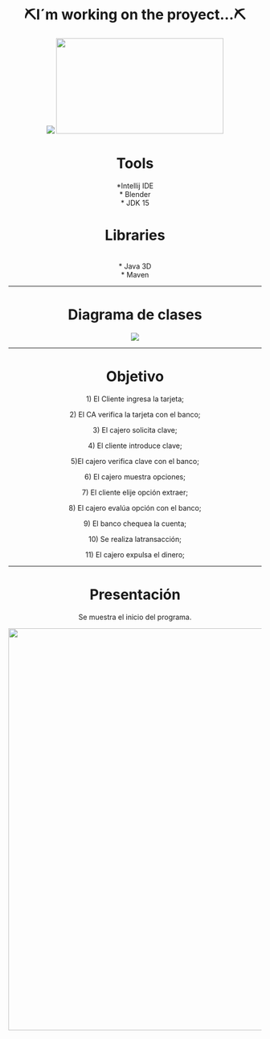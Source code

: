 
<div align="center">
 <h1> ⛏️I´m working on the proyect...⛏️</h1>
  
  <img src="https://i.makeagif.com/media/3-28-2015/gmUKeR.gif"/>
  <img src="https://media.giphy.com/media/4oHyOIBIt57ag/giphy.gif" width="333" height="190" />

</div>

<div align="center">
 <h1>Tools</h1>
 *Intellij IDE
 <br>
 * Blender
 <br>
 * JDK 15
</div>

<div align="center">
  <h1>Libraries</h1>
  <br>
  * Java 3D
  <br>
  * Maven
  
  ---
  <div align="center">
   <h1>Diagrama de clases</h1>
   <img src="https://github.com/Magucho/ATM_Machine/assets/98346054/e785621a-d98b-4cce-9886-8c4577d1aaec">

  </div>


  ---
  <div>
   <h1>Objetivo</h1>
   <p>1) El Cliente ingresa la tarjeta;</p>
   <p>2) El CA verifica la tarjeta con el banco;</p>
   <p>3) El cajero solicita clave;</p>
   <p>4) El cliente introduce clave;</p>
   <p>5)El cajero verifica clave con el banco;</p>
   <p>6) El cajero muestra opciones;</p>
   <p>7) El cliente elije opción extraer;</p>
   <p>8) El cajero evalúa opción con el banco;</p>
   <p>9) El banco chequea la cuenta;</p>
   <p>10) Se realiza latransacción;</p>
   <p>11) El cajero expulsa el dinero;</p>
  </div>

---
  <div>
   <h1>Presentación</h1>
   <p>Se muestra el inicio del programa.</p>
    <img src="https://github.com/Magucho/ATM_Machine/assets/98346054/04ebb60d-4002-4760-9c60-8507aa173ad6"  width=800>
  </div>
  
</div>


